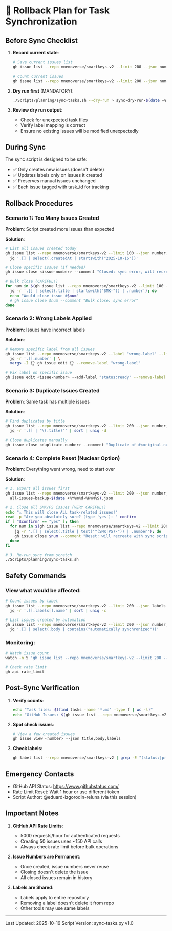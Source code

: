 # 🚨 Rollback Plan for Task Synchronization

## Before Sync Checklist

1. **Record current state**:
   ```bash
   # Save current issues list
   gh issue list --repo mnemoverse/smartkeys-v2 --limit 200 --json number,title,labels > issues-backup-$(date +%Y%m%d-%H%M%S).json

   # Count current issues
   gh issue list --repo mnemoverse/smartkeys-v2 --limit 200 --json number | jq '. | length'
   ```

2. **Dry run first** (MANDATORY):
   ```bash
   ./Scripts/planning/sync-tasks.sh --dry-run > sync-dry-run-$(date +%Y%m%d-%H%M%S).log
   ```

3. **Review dry run output**:
   - Check for unexpected task files
   - Verify label mapping is correct
   - Ensure no existing issues will be modified unexpectedly

## During Sync

The sync script is designed to be safe:
- ✅ Only creates new issues (doesn't delete)
- ✅ Updates labels only on issues it created
- ✅ Preserves manual issues unchanged
- ✅ Each issue tagged with task_id for tracking

## Rollback Procedures

### Scenario 1: Too Many Issues Created

**Problem**: Script created more issues than expected

**Solution**:
```bash
# List all issues created today
gh issue list --repo mnemoverse/smartkeys-v2 --limit 100 --json number,title,createdAt | \
  jq '.[] | select(.createdAt | startswith("2025-10-16"))'

# Close specific issues (if needed)
gh issue close <issue-number> --comment "Closed: sync error, will recreate"

# Bulk close (CAREFUL!)
for num in $(gh issue list --repo mnemoverse/smartkeys-v2 --limit 100 --json number,title | \
  jq -r '.[] | select(.title | startswith("SMK-")) | .number'); do
  echo "Would close issue #$num"
  # gh issue close $num --comment "Bulk close: sync error"
done
```

### Scenario 2: Wrong Labels Applied

**Problem**: Issues have incorrect labels

**Solution**:
```bash
# Remove specific label from all issues
gh issue list --repo mnemoverse/smartkeys-v2 --label "wrong-label" --limit 100 --json number | \
  jq -r '.[].number' | \
  xargs -I {} gh issue edit {} --remove-label "wrong-label"

# Fix label on specific issue
gh issue edit <issue-number> --add-label "status:ready" --remove-label "status:backlog"
```

### Scenario 3: Duplicate Issues Created

**Problem**: Same task has multiple issues

**Solution**:
```bash
# Find duplicates by title
gh issue list --repo mnemoverse/smartkeys-v2 --limit 200 --json number,title | \
  jq -r '.[] | "\(.title)"' | sort | uniq -d

# Close duplicates manually
gh issue close <duplicate-number> --comment "Duplicate of #<original-number>"
```

### Scenario 4: Complete Reset (Nuclear Option)

**Problem**: Everything went wrong, need to start over

**Solution**:
```bash
# 1. Export all issues first
gh issue list --repo mnemoverse/smartkeys-v2 --limit 200 --json number,title,body,labels,state > \
  all-issues-backup-$(date +%Y%m%d-%H%M%S).json

# 2. Close all SMK/PS issues (VERY CAREFUL!)
echo "⚠️ This will close ALL task-related issues!"
read -p "Are you absolutely sure? (type 'yes'): " confirm
if [ "$confirm" == "yes" ]; then
  for num in $(gh issue list --repo mnemoverse/smartkeys-v2 --limit 200 --json number,title | \
    jq -r '.[] | select(.title | test("^(SMK|PS)-")) | .number'); do
    gh issue close $num --comment "Reset: will recreate with sync script"
  done
fi

# 3. Re-run sync from scratch
./Scripts/planning/sync-tasks.sh
```

## Safety Commands

### View what would be affected:
```bash
# Count issues by label
gh issue list --repo mnemoverse/smartkeys-v2 --limit 200 --json labels | \
  jq -r '.[].labels[].name' | sort | uniq -c

# List issues created by automation
gh issue list --repo mnemoverse/smartkeys-v2 --limit 200 --json number,title,body | \
  jq '.[] | select(.body | contains("automatically synchronized"))'
```

### Monitoring:
```bash
# Watch issue count
watch -n 5 'gh issue list --repo mnemoverse/smartkeys-v2 --limit 200 --json number | jq ". | length"'

# Check rate limit
gh api rate_limit
```

## Post-Sync Verification

1. **Verify counts**:
   ```bash
   echo "Task files: $(find tasks -name '*.md' -type f | wc -l)"
   echo "GitHub Issues: $(gh issue list --repo mnemoverse/smartkeys-v2 --limit 200 --json number | jq '. | length')"
   ```

2. **Spot check issues**:
   ```bash
   # View a few created issues
   gh issue view <number> --json title,body,labels
   ```

3. **Check labels**:
   ```bash
   gh label list --repo mnemoverse/smartkeys-v2 | grep -E "(status:|priority:|component:|sprint:)"
   ```

## Emergency Contacts

- GitHub API Status: https://www.githubstatus.com/
- Rate Limit Reset: Wait 1 hour or use different token
- Script Author: @eduard-izgorodin-reluna (via this session)

## Important Notes

1. **GitHub API Rate Limits**:
   - 5000 requests/hour for authenticated requests
   - Creating 50 issues uses ~150 API calls
   - Always check rate limit before bulk operations

2. **Issue Numbers are Permanent**:
   - Once created, issue numbers never reuse
   - Closing doesn't delete the issue
   - All closed issues remain in history

3. **Labels are Shared**:
   - Labels apply to entire repository
   - Removing a label doesn't delete it from repo
   - Other tools may use same labels

---
Last Updated: 2025-10-16
Script Version: sync-tasks.py v1.0